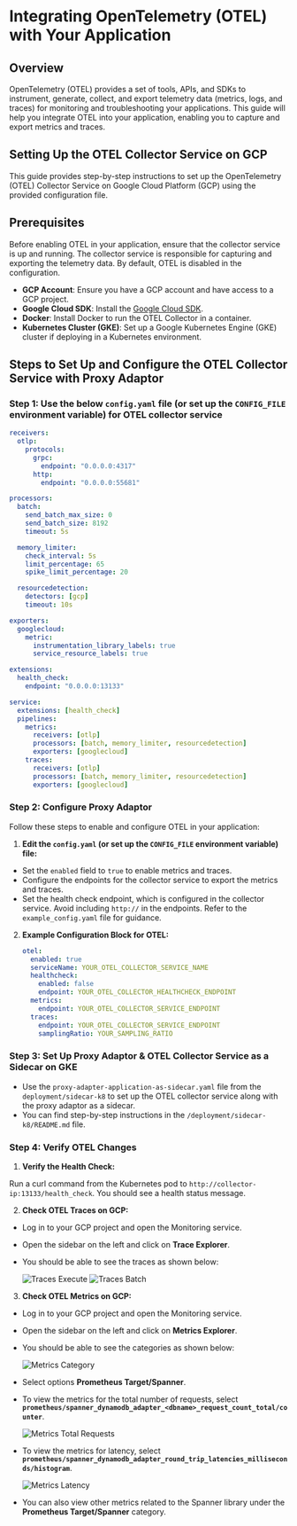 # Integrating OpenTelemetry (OTEL) with Your Application

## Overview

OpenTelemetry (OTEL) provides a set of tools, APIs, and SDKs to 
instrument, generate, collect, and export telemetry data (metrics, logs, and traces) 
for monitoring and troubleshooting your applications. This guide will help you integrate 
OTEL into your application, enabling you to capture and export metrics and traces.

## Setting Up the OTEL Collector Service on GCP

This guide provides step-by-step instructions to set up the OpenTelemetry (OTEL) 
Collector Service on Google Cloud Platform (GCP) using the provided configuration file.

## Prerequisites

Before enabling OTEL in your application, ensure that the collector service is up and running. 
The collector service is responsible for capturing and exporting the telemetry data. 
By default, OTEL is disabled in the configuration.

* **GCP Account**: Ensure you have a GCP account and have access to a GCP project.
* **Google Cloud SDK**: Install the [Google Cloud SDK](https://cloud.google.com/sdk/docs/install).
* **Docker**: Install Docker to run the OTEL Collector in a container.
* **Kubernetes Cluster (GKE)**: Set up a Google Kubernetes Engine (GKE) cluster
if deploying in a Kubernetes environment.

## Steps to Set Up and Configure the OTEL Collector Service with Proxy Adaptor

### Step 1: Use the below `config.yaml` file (or set up the `CONFIG_FILE` environment variable) for OTEL collector service

```yaml
receivers:
  otlp:
    protocols:
      grpc:
        endpoint: "0.0.0.0:4317"
      http:
        endpoint: "0.0.0.0:55681"

processors:
  batch:
    send_batch_max_size: 0
    send_batch_size: 8192
    timeout: 5s

  memory_limiter:
    check_interval: 5s
    limit_percentage: 65
    spike_limit_percentage: 20

  resourcedetection:
    detectors: [gcp]
    timeout: 10s

exporters:
  googlecloud:
    metric:
      instrumentation_library_labels: true
      service_resource_labels: true

extensions:
  health_check:
    endpoint: "0.0.0.0:13133"

service:
  extensions: [health_check]
  pipelines:
    metrics:
      receivers: [otlp]
      processors: [batch, memory_limiter, resourcedetection]
      exporters: [googlecloud]
    traces:
      receivers: [otlp]
      processors: [batch, memory_limiter, resourcedetection]
      exporters: [googlecloud]
```

### Step 2: Configure Proxy Adaptor

Follow these steps to enable and configure OTEL in your application:

1. **Edit the `config.yaml` (or set up the `CONFIG_FILE` environment variable) file:**
  * Set the `enabled` field to `true` to enable metrics and traces.
  * Configure the endpoints for the collector service to export the metrics and traces.
  * Set the health check endpoint, which is configured in the collector service. 
    Avoid including `http://` in the endpoints. Refer to the `example_config.yaml` file for guidance.

2. **Example Configuration Block for OTEL:**
   ```yaml
   otel:
     enabled: true
     serviceName: YOUR_OTEL_COLLECTOR_SERVICE_NAME
     healthcheck:
       enabled: false
       endpoint: YOUR_OTEL_COLLECTOR_HEALTHCHECK_ENDPOINT
     metrics:
       endpoint: YOUR_OTEL_COLLECTOR_SERVICE_ENDPOINT
     traces:
       endpoint: YOUR_OTEL_COLLECTOR_SERVICE_ENDPOINT
       samplingRatio: YOUR_SAMPLING_RATIO
   ```

### Step 3: Set Up Proxy Adaptor & OTEL Collector Service as a Sidecar on GKE

* Use the `proxy-adapter-application-as-sidecar.yaml` file from the `deployment/sidecar-k8` 
to set up the OTEL collector service along with the proxy adaptor as a sidecar.
* You can find step-by-step instructions in the `/deployment/sidecar-k8/README.md` file.

### Step 4: Verify OTEL Changes

1. **Verify the Health Check:**

  Run a curl command from the Kubernetes pod to `http://collector-ip:13133/health_check`. 
  You should see a health status message.

2. **Check OTEL Traces on GCP:**

* Log in to your GCP project and open the Monitoring service.
* Open the sidebar on the left and click on **Trace Explorer**.
* You should be able to see the traces as shown below:

  ![Traces Execute](./img/traces-execute.png)
  ![Traces Batch](./img/traces-batch.png)

3. **Check OTEL Metrics on GCP:**

* Log in to your GCP project and open the Monitoring service.
* Open the sidebar on the left and click on **Metrics Explorer**.
* You should be able to see the categories as shown below:

  ![Metrics Category](./img/metrics-category.png)

* Select options **Prometheus Target/Spanner**.
* To view the metrics for the total number of requests, select **`prometheus/spanner_dynamodb_adapter_<dbname>_request_count_total/counter`**.

  ![Metrics Total Requests](./img/metrics_total_requests.png)

* To view the metrics for latency, select **`prometheus/spanner_dynamodb_adapter_round_trip_latencies_milliseconds/histogram`**.

  ![Metrics Latency](./img/metrics-latency.png)

* You can also view other metrics related to the Spanner library under the **Prometheus Target/Spanner** category.

